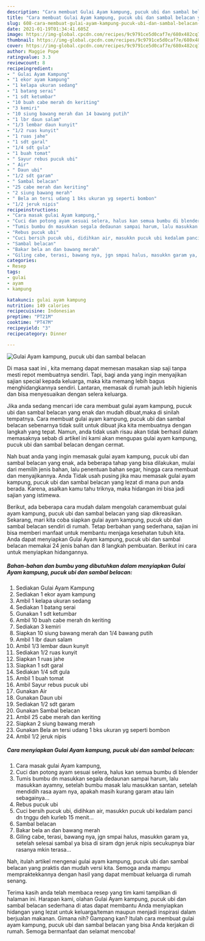 ```yaml
---
description: "Cara membuat Gulai Ayam kampung, pucuk ubi dan sambal belacan yang nikmat dan Mudah Dibuat"
title: "Cara membuat Gulai Ayam kampung, pucuk ubi dan sambal belacan yang nikmat dan Mudah Dibuat"
slug: 608-cara-membuat-gulai-ayam-kampung-pucuk-ubi-dan-sambal-belacan-yang-nikmat-dan-mudah-dibuat
date: 2021-01-19T01:34:41.605Z
image: https://img-global.cpcdn.com/recipes/9c9791ce5d0caf7e/680x482cq70/gulai-ayam-kampung-pucuk-ubi-dan-sambal-belacan-foto-resep-utama.jpg
thumbnail: https://img-global.cpcdn.com/recipes/9c9791ce5d0caf7e/680x482cq70/gulai-ayam-kampung-pucuk-ubi-dan-sambal-belacan-foto-resep-utama.jpg
cover: https://img-global.cpcdn.com/recipes/9c9791ce5d0caf7e/680x482cq70/gulai-ayam-kampung-pucuk-ubi-dan-sambal-belacan-foto-resep-utama.jpg
author: Maggie Pope
ratingvalue: 3.3
reviewcount: 8
recipeingredient:
- " Gulai Ayam Kampung"
- "1 ekor ayam kampung"
- "1 kelapa ukuran sedang"
- "1 batang serai"
- "1 sdt ketumbar"
- "10 buah cabe merah dn keriting"
- "3 kemiri"
- "10 siung bawang merah dan 14 bawang putih"
- "1 lbr daun salam"
- "1/3 lembar daun kunyit"
- "1/2 ruas kunyit"
- "1 ruas jahe"
- "1 sdt garal"
- "1/4 sdt gula"
- "1 buah tomat"
- " Sayur rebus pucuk ubi"
- " Air"
- " Daun ubi"
- "1/2 sdt garam"
- " Sambal belacan"
- "25 cabe merah dan keriting"
- "2 siung bawang merah"
- " Bela an tersi udang 1 bks ukuran yg seperti bombon"
- "1/2 jeruk nipis"
recipeinstructions:
- "Cara masak gulai Ayam kampung,"
- "Cuci dan potong ayam sesuai selera, halus kan semua bumbu di blender"
- "Tumis bumbu dn masukkan segala dedaunan sampai harum, lalu masukkan ayamny, setelah bumbu masak lalu masukkan santan, setelah mendidih rasa ayam nya, apakah masih kurang garam atau lain sebagainya..."
- "Rebus pucuk ubi"
- "Cuci bersih pucuk ubi, didihkan air, masukkn pucuk ubi kedalam panci dn tnggu deh kurleb 15 menit..."
- "Sambal belacan"
- "Bakar bela an dan bawang merah"
- "Giling cabe, terasi, bawang nya, jgn smpai halus, masukkn garam ya, setelah selesai sambal ya bisa di siram dgn jeruk nipis secukupnya biar rasanya mkin terasa..."
categories:
- Resep
tags:
- gulai
- ayam
- kampung

katakunci: gulai ayam kampung 
nutrition: 149 calories
recipecuisine: Indonesian
preptime: "PT21M"
cooktime: "PT47M"
recipeyield: "3"
recipecategory: Dinner

---
```



![Gulai Ayam kampung, pucuk ubi dan sambal belacan](https://img-global.cpcdn.com/recipes/9c9791ce5d0caf7e/680x482cq70/gulai-ayam-kampung-pucuk-ubi-dan-sambal-belacan-foto-resep-utama.jpg)

Di masa  saat ini , kita memang dapat memesan masakan siap saji tanpa mesti repot membuatnya sendiri. Tapi, bagi anda yang ingin menyajikan sajian special kepada keluarga, maka kita memang lebih bagus menghidangkannya sendiri. Lantaran, memasak di rumah jauh lebih higienis dan bisa menyesuaikan dengan selera keluarga.

Jika anda sedang mencari ide cara membuat gulai ayam kampung, pucuk ubi dan sambal belacan yang enak dan mudah dibuat,maka di sinilah tempatnya. Cara membuat gulai ayam kampung, pucuk ubi dan sambal belacan  sebenarnya tidak sulit untuk dibuat jika kita membuatnya dengan langkah yang tepat. Namun, anda tidak usah risau akan tidak berhasil dalam memasaknya 
sebab di artikel ini kami akan mengupas gulai ayam kampung, pucuk ubi dan sambal belacan dengan cermat.  



Nah buat anda yang ingin memasak gulai ayam kampung, pucuk ubi dan sambal belacan yang enak, ada beberapa tahap yang bisa dilakukan, mulai dari memilih jenis bahan, lalu penentuan bahan segar, hingga cara membuat dan menyajikannya. Anda Tidak usah pusing jika mau memasak gulai ayam kampung, pucuk ubi dan sambal belacan yang lezat di mana pun anda berada. Karena, asalkan kamu  tahu triknya, maka hidangan ini bisa jadi sajian yang istimewa.

Berikut, ada beberapa cara mudah dalam mengolah caramembuat gulai ayam kampung, pucuk ubi dan sambal belacan yang siap dikreasikan. Sekarang, mari kita coba siapkan gulai ayam kampung, pucuk ubi dan sambal belacan sendiri di rumah. Tetap berbahan yang sederhana, sajian ini bisa memberi manfaat untuk membantu menjaga kesehatan tubuh kita. Anda dapat menyiapkan Gulai Ayam kampung, pucuk ubi dan sambal belacan memakai 24 jenis bahan dan 8 langkah pembuatan. Berikut ini cara untuk menyiapkan hidangannya.

<!--inarticleads1-->

##### Bahan-bahan dan bumbu yang dibutuhkan dalam menyiapkan Gulai Ayam kampung, pucuk ubi dan sambal belacan:

1. Sediakan  Gulai Ayam Kampung
1. Sediakan 1 ekor ayam kampung
1. Ambil 1 kelapa ukuran sedang
1. Sediakan 1 batang serai
1. Gunakan 1 sdt ketumbar
1. Ambil 10 buah cabe merah dn keriting
1. Sediakan 3 kemiri
1. Siapkan 10 siung bawang merah dan 1/4 bawang putih
1. Ambil 1 lbr daun salam
1. Ambil 1/3 lembar daun kunyit
1. Sediakan 1/2 ruas kunyit
1. Siapkan 1 ruas jahe
1. Siapkan 1 sdt garal
1. Sediakan 1/4 sdt gula
1. Ambil 1 buah tomat
1. Ambil  Sayur rebus pucuk ubi
1. Gunakan  Air
1. Gunakan  Daun ubi
1. Sediakan 1/2 sdt garam
1. Gunakan  Sambal belacan
1. Ambil 25 cabe merah dan keriting
1. Siapkan 2 siung bawang merah
1. Gunakan  Bela an tersi udang 1 bks ukuran yg seperti bombon
1. Ambil 1/2 jeruk nipis




<!--inarticleads2-->

##### Cara menyiapkan Gulai Ayam kampung, pucuk ubi dan sambal belacan:

1. Cara masak gulai Ayam kampung,
1. Cuci dan potong ayam sesuai selera, halus kan semua bumbu di blender
1. Tumis bumbu dn masukkan segala dedaunan sampai harum, lalu masukkan ayamny, setelah bumbu masak lalu masukkan santan, setelah mendidih rasa ayam nya, apakah masih kurang garam atau lain sebagainya...
1. Rebus pucuk ubi
1. Cuci bersih pucuk ubi, didihkan air, masukkn pucuk ubi kedalam panci dn tnggu deh kurleb 15 menit...
1. Sambal belacan
1. Bakar bela an dan bawang merah
1. Giling cabe, terasi, bawang nya, jgn smpai halus, masukkn garam ya, setelah selesai sambal ya bisa di siram dgn jeruk nipis secukupnya biar rasanya mkin terasa...




Nah, itulah artikel mengenai  gulai ayam kampung, pucuk ubi dan sambal belacan  yang praktis dan mudah versi kita. Semoga anda mampu mempraktekkannya dengan hasil yang dapat membuat keluarga di rumah senang. 

Terima kasih anda telah membaca resep yang tim kami tampilkan di halaman ini. Harapan kami, olahan  Gulai Ayam kampung, pucuk ubi dan sambal belacan sederhana di atas dapat membantu Anda menyiapkan hidangan yang lezat untuk keluarga/teman maupun menjadi inspirasi dalam berjualan makanan. Gimana nih? Gampang kan? Itulah cara membuat gulai ayam kampung, pucuk ubi dan sambal belacan yang bisa Anda kerjakan di rumah. Semoga bermanfaat dan selamat mencoba!


